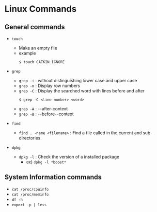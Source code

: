 # Linux Commands

## General commands

- `touch`
    - Make an empty file
    - example
        ```
        $ touch CATKIN_IGNORE
        ```

- `grep`
    - `grep -i` : without distinguishing lower case and upper case
    - `grep -n` : Display row numbers
    - `grep -C` : Display the searched word with lines before and after
        ```
        $ grep -C <line number> <word>
        ```
    - `grep -A` : --after-context
    - `grep -B` : --before--context

- `find`
    - `find . -name <filename>` : Find a file called <filename> in the current and sub-directories.

-  `dpkg`
    - `dpkg -l` : Check the version of a installed package
        - ex) `dpkg -l *boost*`

## System Information commands

- `cat /proc/cpuinfo`
- `cat /proc/meminfo`
- `df -h`
- `export -p | less`